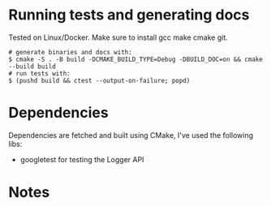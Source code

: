 # Running tests and generating docs
Tested on Linux/Docker. Make sure to install gcc make cmake git.
```
# generate binaries and docs with:
$ cmake -S . -B build -DCMAKE_BUILD_TYPE=Debug -DBUILD_DOC=on && cmake --build build 
# run tests with:
$ (pushd build && ctest --output-on-failure; popd)
```
# Dependencies
Dependencies are fetched and built using CMake, I've used the following libs:
* googletest for testing the Logger API
# Notes

